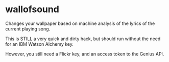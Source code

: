 # wallofsound

Changes your wallpaper based on machine analysis of the lyrics of the current playing song.

This is STILL a very quick and dirty hack, but should run without the need for an IBM Watson Alchemy key.

However, you still need a Flickr key, and an access token to the Genius API.

